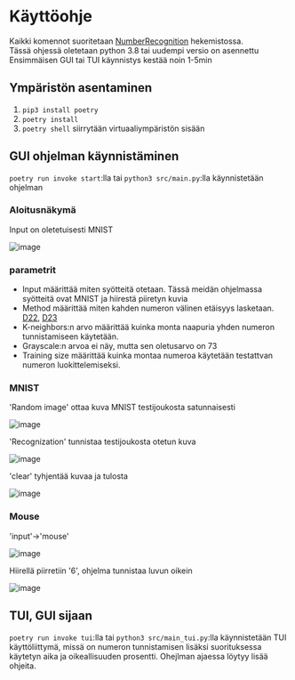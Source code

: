 # Käyttöohje
Kaikki komennot suoritetaan [NumberRecognition](https://github.com/junyuan-fang/NumberRecognition) hekemistossa.  
Tässä ohjessä oletetaan python 3.8 tai uudempi versio on asennettu 
Ensimmäisen GUI tai TUI käynnistys kestää noin 1-5min
## Ympäristön asentaminen
  1. ```pip3 install poetry```
  2. ```poetry install```
  3. ```poetry shell``` siirrytään virtuaaliympäristön sisään

## GUI ohjelman käynnistäminen
```poetry run invoke start```:lla tai ```python3 src/main.py```:lla käynnistetään ohjelman

  ### Aloitusnäkymä
  Input on oletetuisesti MNIST
  
![image](https://user-images.githubusercontent.com/61732233/147495335-866696c5-ad3e-408f-8ac9-47c3745da49c.png)
  
  ### parametrit
  * Input määrittää miten syötteitä otetaan. Tässä meidän ohjelmassa syötteitä ovat MNIST ja hiirestä piiretyn kuvia
  * Method määrittää miten kahden numeron välinen etäisyys lasketaan. [D22](http://citeseerx.ist.psu.edu/viewdoc/summary?doi=10.1.1.1.8155&rank=5&q=hausdorff&osm=&ossid=), [D23](http://citeseerx.ist.psu.edu/viewdoc/summary?doi=10.1.1.1.8155&rank=5&q=hausdorff&osm=&ossid=)  
  * K-neighbors:n arvo määrittää kuinka monta naapuria yhden numeron tunnistamiseen käytetään.
  * Grayscale:n arvoa ei näy, mutta sen oletusarvo on 73
  * Training size määrittää kuinka montaa numeroa käytetään testattvan numeron luokittelemiseksi.
  
  ### MNIST
  'Random image' ottaa kuva MNIST testijoukosta satunnaisesti
  
  ![image](https://user-images.githubusercontent.com/61732233/147497331-f99370fe-e80b-47e8-af3a-1c10442774d2.png)

  'Recognization' tunnistaa testijoukosta otetun kuva
  
  ![image](https://user-images.githubusercontent.com/61732233/147497444-e5c4fad1-5d77-4cea-81df-f8f21f52dcdd.png)
  
  'clear' tyhjentää kuvaa ja tulosta
  
  ![image](https://user-images.githubusercontent.com/61732233/147497528-f39f941c-e079-4306-bfa5-f1f1399f7cff.png)

  ### Mouse
  'input'->'mouse' 
  
  ![image](https://user-images.githubusercontent.com/61732233/147497656-4bbf4000-5d53-42d7-be2a-fbb1cda1cc26.png)

  Hiirellä piirretiin '6', ohjelma tunnistaa luvun oikein
  
  ![image](https://user-images.githubusercontent.com/61732233/147497719-5cb9bc66-654d-410b-9b6f-e76ae6aa709a.png)

  
  
## TUI, GUI sijaan
```poetry run invoke tui```:lla tai ```python3 src/main_tui.py```:lla käynnistetään TUI käyttöliittymä, missä on numeron tunnistamisen lisäksi suorituksessa käytetyn aika ja oikeallisuuden prosentti.
Ohejlman ajaessa löytyy lisää ohjeita.
